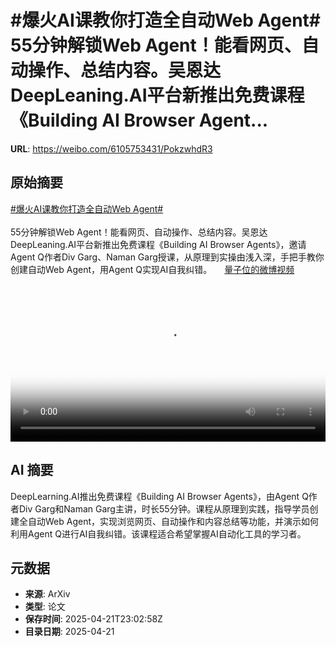 # #爆火AI课教你打造全自动Web Agent# 55分钟解锁Web Agent！能看网页、自动操作、总结内容。吴恩达DeepLeaning.AI平台新推出免费课程《Building AI Browser Agent...

**URL**: https://weibo.com/6105753431/PokzwhdR3

## 原始摘要

<a href="https://m.weibo.cn/search?containerid=231522type%3D1%26t%3D10%26q%3D%23%E7%88%86%E7%81%ABAI%E8%AF%BE%E6%95%99%E4%BD%A0%E6%89%93%E9%80%A0%E5%85%A8%E8%87%AA%E5%8A%A8Web+Agent%23&amp;extparam=%23%E7%88%86%E7%81%ABAI%E8%AF%BE%E6%95%99%E4%BD%A0%E6%89%93%E9%80%A0%E5%85%A8%E8%87%AA%E5%8A%A8Web+Agent%23" data-hide=""><span class="surl-text">#爆火AI课教你打造全自动Web Agent#</span></a> <br><br>55分钟解锁Web Agent！能看网页、自动操作、总结内容。吴恩达DeepLeaning.AI平台新推出免费课程《Building AI Browser Agents》，邀请Agent Q作者Div Garg、Naman Garg授课，从原理到实操由浅入深，手把手教你创建自动Web Agent，用Agent Q实现AI自我纠错。 <a href="https://video.weibo.com/show?fid=1034:5157930866245728" data-hide=""><span class="url-icon"><img style="width: 1rem;height: 1rem" src="https://h5.sinaimg.cn/upload/2015/09/25/3/timeline_card_small_video_default.png" referrerpolicy="no-referrer"></span><span class="surl-text">量子位的微博视频</span></a><br clear="both"><div style="clear: both"></div><video controls="controls" poster="https://tvax4.sinaimg.cn/orj480/006Fd7o3ly1i0olbn4ph9j30u01hcgnu.jpg" style="width: 100%"><source src="https://f.video.weibocdn.com/o0/YRz53P6flx08nEjkEChW01041200fDUf0E010.mp4?label=mp4_720p&amp;template=720x1280.24.0&amp;ori=0&amp;ps=1CwnkDw1GXwCQx&amp;Expires=1745280151&amp;ssig=Xo%2FGwjzfwl&amp;KID=unistore,video"><source src="https://f.video.weibocdn.com/o0/ng1HMWdDlx08nEjkJ1QQ0104120099D90E010.mp4?label=mp4_hd&amp;template=540x960.24.0&amp;ori=0&amp;ps=1CwnkDw1GXwCQx&amp;Expires=1745280151&amp;ssig=7weswc%2Fou3&amp;KID=unistore,video"><source src="https://f.video.weibocdn.com/o0/G8pedJK4lx08nEjkgghG0104120057hL0E010.mp4?label=mp4_ld&amp;template=360x640.24.0&amp;ori=0&amp;ps=1CwnkDw1GXwCQx&amp;Expires=1745280151&amp;ssig=lv9h%2FIC1C8&amp;KID=unistore,video"><p>视频无法显示，请前往<a href="https://video.weibo.com/show?fid=1034%3A5157930866245728" target="_blank" rel="noopener noreferrer">微博视频</a>观看。</p></video>

## AI 摘要

DeepLearning.AI推出免费课程《Building AI Browser Agents》，由Agent Q作者Div Garg和Naman Garg主讲，时长55分钟。课程从原理到实践，指导学员创建全自动Web Agent，实现浏览网页、自动操作和内容总结等功能，并演示如何利用Agent Q进行AI自我纠错。该课程适合希望掌握AI自动化工具的学习者。

## 元数据

- **来源**: ArXiv
- **类型**: 论文
- **保存时间**: 2025-04-21T23:02:58Z
- **目录日期**: 2025-04-21
